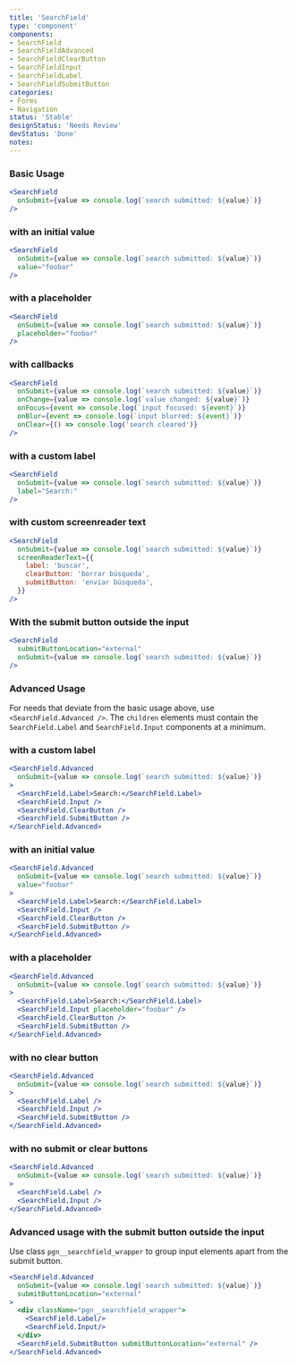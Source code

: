 ```yaml
---
title: 'SearchField'
type: 'component'
components:
- SearchField
- SearchFieldAdvanced
- SearchFieldClearButton
- SearchFieldInput
- SearchFieldLabel
- SearchFieldSubmitButton
categories:
- Forms
- Navigation
status: 'Stable'
designStatus: 'Needs Review'
devStatus: 'Done'
notes:
---
```


### Basic Usage

```jsx live
<SearchField
  onSubmit={value => console.log(`search submitted: ${value}`)}
/>
```

### with an initial value

```jsx live
<SearchField
  onSubmit={value => console.log(`search submitted: ${value}`)}
  value="foobar"
/>
```

### with a placeholder

```jsx live
<SearchField
  onSubmit={value => console.log(`search submitted: ${value}`)}
  placeholder="foobar"
/>
```

### with callbacks

```jsx live
<SearchField
  onSubmit={value => console.log(`search submitted: ${value}`)}
  onChange={value => console.log(`value changed: ${value}`)}
  onFocus={event => console.log(`input focused: ${event}`)}
  onBlur={event => console.log(`input blurred: ${event}`)}
  onClear={() => console.log('search cleared')}
/>
```

### with a custom label

```jsx live
<SearchField
  onSubmit={value => console.log(`search submitted: ${value}`)}
  label="Search:"
/>
```

### with custom screenreader text

```jsx live
<SearchField
  onSubmit={value => console.log(`search submitted: ${value}`)}
  screenReaderText={{
    label: 'buscar',
    clearButton: 'borrar búsqueda',
    submitButton: 'enviar búsqueda',
  }}
/>
```

### With the submit button outside the input

```jsx live
<SearchField
  submitButtonLocation="external"
  onSubmit={value => console.log(`search submitted: ${value}`)}
/>
```

### Advanced Usage

For needs that deviate from the basic usage above, use `<SearchField.Advanced />`. The `children` elements must contain the `SearchField.Label` and `SearchField.Input` components at a minimum.

### with a custom label

```jsx live
<SearchField.Advanced
  onSubmit={value => console.log(`search submitted: ${value}`)}
>
  <SearchField.Label>Search:</SearchField.Label>
  <SearchField.Input />
  <SearchField.ClearButton />
  <SearchField.SubmitButton />
</SearchField.Advanced>
```

### with an initial value

```jsx live
<SearchField.Advanced
  onSubmit={value => console.log(`search submitted: ${value}`)}
  value="foobar"
>
  <SearchField.Label>Search:</SearchField.Label>
  <SearchField.Input />
  <SearchField.ClearButton />
  <SearchField.SubmitButton />
</SearchField.Advanced>
```

### with a placeholder

```jsx live
<SearchField.Advanced
  onSubmit={value => console.log(`search submitted: ${value}`)}
>
  <SearchField.Label>Search:</SearchField.Label>
  <SearchField.Input placeholder="foobar" />
  <SearchField.ClearButton />
  <SearchField.SubmitButton />
</SearchField.Advanced>
```

### with no clear button

```jsx live
<SearchField.Advanced
  onSubmit={value => console.log(`search submitted: ${value}`)}
>
  <SearchField.Label />
  <SearchField.Input />
  <SearchField.SubmitButton />
</SearchField.Advanced>
```

### with no submit or clear buttons

```jsx live
<SearchField.Advanced
  onSubmit={value => console.log(`search submitted: ${value}`)}
>
  <SearchField.Label />
  <SearchField.Input />
</SearchField.Advanced>
```

### Advanced usage with the submit button outside the input

Use class `pgn__searchfield_wrapper` to group input elements apart from the submit button.

```jsx live
<SearchField.Advanced
  onSubmit={value => console.log(`search submitted: ${value}`)}
  submitButtonLocation="external"
>
  <div className="pgn__searchfield_wrapper">
    <SearchField.Label/>
    <SearchField.Input/>
  </div>
  <SearchField.SubmitButton submitButtonLocation="external" />
</SearchField.Advanced>
```
